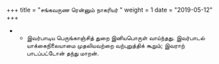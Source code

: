 ﻿+++
title = "சங்கவருண ரென்னும் நாகரியர்  "
weight = 1
date = "2019-05-12"
+++


- - இவர்பாடிய பெருங்காஞ்சித் துறை இனியபொருள் வாய்ந்தது. இவர்பாடல் யாக்கைநிலையாமை முதலியவற்றை வற்புறுத்திக் கூறும்; இவராற் பாடப்பட்டோன் தந்து மாறன். 
